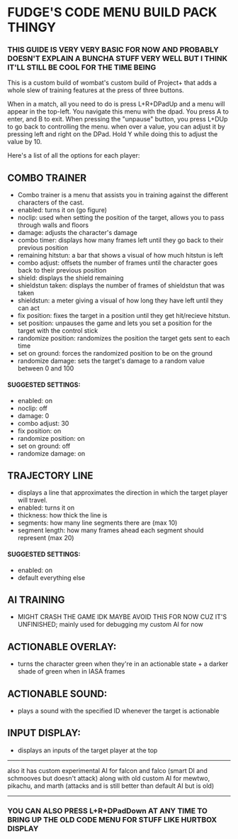 # FUDGE'S CODE MENU BUILD PACK THINGY

### THIS GUIDE IS VERY VERY BASIC FOR NOW AND PROBABLY DOESN'T EXPLAIN A BUNCHA STUFF VERY WELL BUT I THINK IT'LL STILL BE COOL FOR THE TIME BEING

This is a custom build of wombat's custom build of Project+ that adds a whole slew of training features at the press of three buttons.

When in a match, all you need to do is press L+R+DPadUp and a menu will appear in the top-left. 
You navigate this menu with the dpad. You press A to enter, and B to exit. When pressing the "unpause" button, you press L+DUp to go back to controlling the menu.
when over a value, you can adjust it by pressing left and right on the DPad. Hold Y while doing this to adjust the value by 10.

Here's a list of all the options for each player:
## COMBO TRAINER
  - Combo trainer is a menu that assists you in training against the different characters of the cast.
  - enabled: turns it on (go figure)
  - noclip: used when setting the position of the target, allows you to pass through walls and floors
  - damage: adjusts the character's damage
  - combo timer: displays how many frames left until they go back to their previous position
  - remaining hitstun: a bar that shows a visual of how much hitstun is left
  - combo adjust: offsets the number of frames until the character goes back to their previous position
  - shield: displays the shield remaining
  - shieldstun taken: displays the number of frames of shieldstun that was taken
  - shieldstun: a meter giving a visual of how long they have left until they can act
  - fix position: fixes the target in a position until they get hit/recieve hitstun. 
  - set position: unpauses the game and lets you set a position for the target with the control stick
  - randomize position: randomizes the position the target gets sent to each time
  - set on ground: forces the randomized position to be on the ground
  - randomize damage: sets the target's damage to a random value between 0 and 100

#### SUGGESTED SETTINGS:
  - enabled: on
  - noclip: off
  - damage: 0
  - combo adjust: 30
  - fix position: on
  - randomize position: on
  - set on ground: off
  - randomize damage: on

## TRAJECTORY LINE
  - displays a line that approximates the direction in which the target player will travel. 
  - enabled: turns it on
  - thickness: how thick the line is
  - segments: how many line segments there are (max 10)
  - segment length: how many frames ahead each segment should represent (max 20)

#### SUGGESTED SETTINGS:
  - enabled: on
  - default everything else

## AI TRAINING
  - MIGHT CRASH THE GAME IDK MAYBE AVOID THIS FOR NOW CUZ IT'S UNFINISHED; mainly used for debugging my custom AI for now

## ACTIONABLE OVERLAY:
  - turns the character green when they're in an actionable state + a darker shade of green when in IASA frames

## ACTIONABLE SOUND:
  - plays a sound with the specified ID whenever the target is actionable

## INPUT DISPLAY:
  - displays an inputs of the target player at the top

---

also it has custom experimental AI for falcon and falco (smart DI and schmooves but doesn't attack)
along with old custom AI for mewtwo, pikachu, and marth (attacks and is still better than default AI but is old)

---

### YOU CAN ALSO PRESS L+R+DPadDown AT ANY TIME TO BRING UP THE OLD CODE MENU FOR STUFF LIKE HURTBOX DISPLAY
